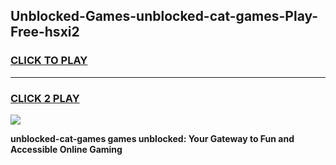 
## Unblocked-Games-unblocked-cat-games-Play-Free-hsxi2
<h3>
<a href="https://premium76.site?title=unblocked-cat-games&ref=23A">CLICK TO PLAY</a></h3>
<hr>

<h3>
<a href="https://premium76.site?title=unblocked-cat-games&ref=23A">CLICK 2 PLAY</a>
  
</h3>

<a href="https://premium76.site?title=unblocked-cat-games&ref=23A"><img src="https://clearcache.store/games.png"></a>


**unblocked-cat-games games unblocked: Your Gateway to Fun and Accessible Online Gaming**
